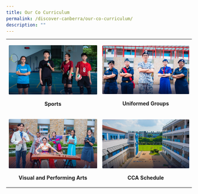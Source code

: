 ```yaml
---
title: Our Co Curriculum
permalink: /discover-canberra/our-co-curriculum/
description: ""
---
```

<table><tbody><tr><td><p><a href="https://moe-canberrasec-staging.netlify.app/discover-canberra/our-co-curriculum/sports/badminton">
<img src="/images/cca_sports.png">
</a></p>
<p style="text-align: center;"><strong>Sports</strong></p>
</td><td>
<p><a href="https://moe-canberrasec-staging.netlify.app/discover-canberra/our-co-curriculum/uniformed-groups/boys-brigade">
<img src="/images/cca_uniformed%20groups.png">
</a></p>
<p style="text-align: center;"><strong>Uniformed Groups</strong></p>
</td></tr><tr><td>
<p><a href="https://moe-canberrasec-staging.netlify.app/discover-canberra/our-co-curriculum/visual-and-performing-arts/digital-media-in-visual-arts-club">
<img src="/images/cca_performing%20arts.png">
</a></p>
<p style="text-align: center;"><strong>Visual and Performing Arts</strong></p>
 </td><td>
<p><a href="https://moe-canberrasec-staging.netlify.app/discover-canberra/our-co-curriculum/cca-schedule">
<img src="/images/STUDENT_INITIATED_LEARNING.png">
</a></p>
<p style="text-align: center;"><strong>CCA Schedule</strong></p></td></tr>
	</tbody></table>